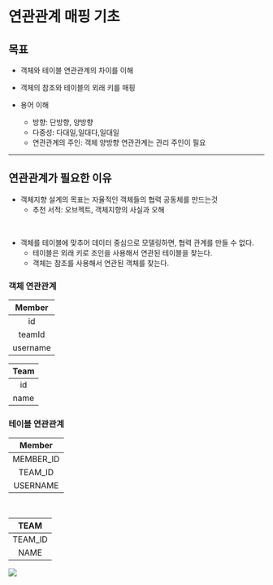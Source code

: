 # 연관관계 매핑 기초


## 목표

-  객체와 테이블 연관관계의 차이를 이해
- 객체의 참조와 테이블의 외래 키를 매핑

- 용어 이해
    - 방향: 단방향, 양방향
    - 다중성: 다대일,일대다,일대일
    - 연관관계의 주인: 객체 양방향 연관관계는 관리 주인이 필요


---

## 연관관계가 필요한 이유

- 객체지향 설계의 목표는 자율적인 객체들의 협력 공동체를 만드는것
    - 추천 서적: 오브젝트, 객체지향의 사실과 오해

</br>

- 객체를 테이블에 맞추어 데이터 중심으로 모델링하면, 협력 관계를 만들 수 없다.
    - 테이블은 외래 키로 조인을 사용해서 연관된 테이블을 찾는다.
    - 객체는 참조를 사용해서 연관된 객체를 찾는다.
    
### 객체 연관관계

Member|      
:---:|     
id | 
teamId|
username |

Team|
:---:|
id|
name |


### 테이블 연관관계
Member|   
:---:|
MEMBER_ID|
TEAM_ID|
USERNAME|

<br>

TEAM|
:---:|
TEAM_ID|
NAME|


![](.\images\4주차\1.PNG)
